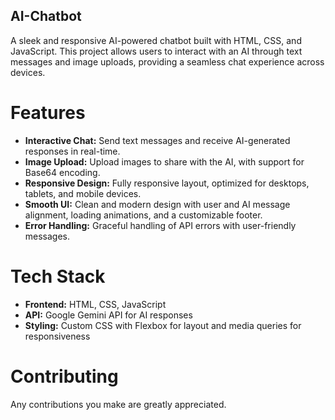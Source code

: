 ## AI-Chatbot
A sleek and responsive AI-powered chatbot built with HTML, CSS, and JavaScript. This project allows users to interact with an AI through text messages and image uploads, providing a seamless chat experience across devices.

# Features
* **Interactive Chat:** Send text messages and receive AI-generated responses in real-time.
* **Image Upload:** Upload images to share with the AI, with support for Base64 encoding.
* **Responsive Design:** Fully responsive layout, optimized for desktops, tablets, and mobile devices.
* **Smooth UI:** Clean and modern design with user and AI message alignment, loading animations, and a customizable footer.
* **Error Handling:** Graceful handling of API errors with user-friendly messages.

# Tech Stack
* **Frontend:** HTML, CSS, JavaScript
* **API:** Google Gemini API for AI responses
* **Styling:** Custom CSS with Flexbox for layout and media queries for responsiveness

# Contributing
Any contributions you make are greatly appreciated.
